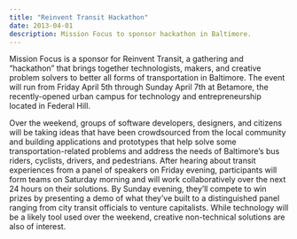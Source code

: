 ```yaml
---
title: "Reinvent Transit Hackathon"
date: 2013-04-01
description: Mission Focus to sponsor hackathon in Baltimore.
---
```

Mission Focus is a sponsor for Reinvent Transit, a gathering and “hackathon” that brings together technologists, makers, and creative problem solvers to better all forms of transportation in Baltimore. The event will run from Friday April 5th through Sunday April 7th at Betamore, the recently-opened urban campus for technology and entrepreneurship located in Federal Hill.

Over the weekend, groups of software developers, designers, and citizens will be taking ideas that have been crowdsourced from the local community and building applications and prototypes that help solve some transportation-related problems and address the needs of Baltimore’s bus riders, cyclists, drivers, and pedestrians. After hearing about transit experiences from a panel of speakers on Friday evening, participants will form teams on Saturday morning and will work collaboratively over the next 24 hours on their solutions. By Sunday evening, they’ll compete to win prizes by presenting a demo of what they’ve built to a distinguished panel ranging from city transit officials to venture capitalists. While technology will be a likely tool used over the weekend, creative non-technical solutions are also of interest.

[rt]: http://reinventtransit.com/
